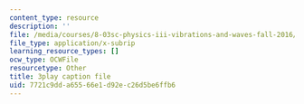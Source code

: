 ```yaml
---
content_type: resource
description: ''
file: /media/courses/8-03sc-physics-iii-vibrations-and-waves-fall-2016/7721c9dda65566e1d92ec26d5be6ffb6_RhIh1zw0-BM.srt
file_type: application/x-subrip
learning_resource_types: []
ocw_type: OCWFile
resourcetype: Other
title: 3play caption file
uid: 7721c9dd-a655-66e1-d92e-c26d5be6ffb6
---
```

